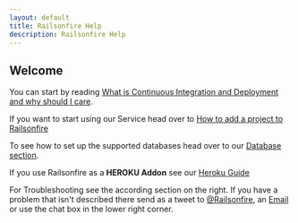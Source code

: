 ```yaml
---
layout: default
title: Railsonfire Help
description: Railsonfire Help
---
```

## Welcome

You can start by reading
[What is Continuous Integration and Deployment and why should I care](/introduction/about-continuous-integration-and-deployment.html).

If you want to start using our Service head over to [How to add a project to Railsonfire](/setup/Adding-a-project.html)

To see how to set up the supported databases head over to our [Database section](setup/database.html).

If you use Railsonfire as a **HEROKU Addon** see our [Heroku Guide](/setup/heroku.html)


For Troubleshooting see the according section on the right. If you have a problem that isn't described there send as a tweet to [@Railsonfire](https://twitter.com/railsonfire), an [Email](mailto:flo@railsonfire.com) or use the chat box in the lower right corner.